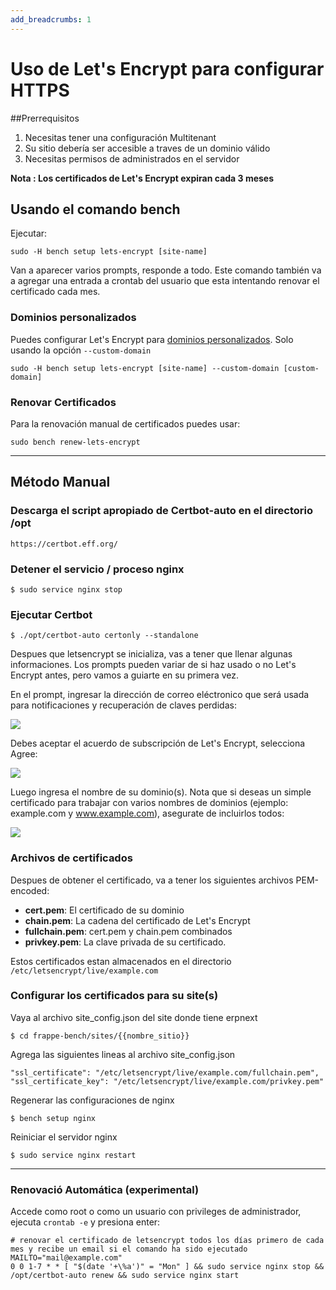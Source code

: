 ```yaml
---
add_breadcrumbs: 1
---
```

# Uso de Let's Encrypt para configurar HTTPS

##Prerrequisitos

1. Necesitas tener una configuración Multitenant
2. Su sitio debería ser accesible a traves de un dominio válido
3. Necesitas permisos de administrados en el servidor

**Nota : Los certificados de Let's Encrypt expiran cada 3 meses**

## Usando el comando bench

Ejecutar:

    sudo -H bench setup lets-encrypt [site-name]

Van a aparecer varios prompts, responde a todo. Este comando también va a agregar una entrada a crontab del usuario que esta intentando renovar el certificado cada mes.

### Dominios personalizados

Puedes configurar Let's Encrypt para [dominios personalizados](adding-custom-domains.html). Solo usando la opción `--custom-domain`

    sudo -H bench setup lets-encrypt [site-name] --custom-domain [custom-domain]

### Renovar Certificados

Para la renovación manual de certificados puedes usar:

    sudo bench renew-lets-encrypt

<hr>

## Método Manual
### Descarga el script apropiado de Certbot-auto en el directorio /opt

    https://certbot.eff.org/

### Detener el servicio / proceso nginx

    $ sudo service nginx stop

### Ejecutar Certbot

    $ ./opt/certbot-auto certonly --standalone

Despues que letsencrypt se inicializa, vas a tener que llenar algunas informaciones. Los prompts pueden variar de si haz usado o no Let's Encrypt antes, pero vamos a guiarte en su primera vez.

En el prompt, ingresar la dirección de correo eléctronico que será usada para notificaciones y recuperación de claves perdidas:

![](https://assets.digitalocean.com/articles/letsencrypt/le-email.png)

Debes aceptar el acuerdo de subscripción de Let's Encrypt, selecciona Agree:

![](https://assets.digitalocean.com/articles/letsencrypt/le-agreement.png)

Luego ingresa el nombre de su dominio(s). Nota que si deseas un simple certificado para trabajar con
varios nombres de dominios (ejemplo: example.com y www.example.com), asegurate de incluirlos todos:

![](https://assets.digitalocean.com/articles/letsencrypt/le-domain.png)

### Archivos de certificados

Despues de obtener el certificado, va a tener los siguientes archivos PEM-encoded:

* **cert.pem**: El certificado de su dominio
* **chain.pem**: La cadena del certificado de Let's Encrypt
* **fullchain.pem**: cert.pem y chain.pem combinados
* **privkey.pem**: La clave privada de su certificado.

Estos certificados estan almacenados en el directorio `/etc/letsencrypt/live/example.com`

### Configurar los certificados para su site(s)

Vaya al archivo site_config.json del site donde tiene erpnext

    $ cd frappe-bench/sites/{{nombre_sitio}}

Agrega las siguientes lineas al archivo site_config.json

    "ssl_certificate": "/etc/letsencrypt/live/example.com/fullchain.pem",
    "ssl_certificate_key": "/etc/letsencrypt/live/example.com/privkey.pem"


Regenerar las configuraciones de nginx

    $ bench setup nginx

Reiniciar el servidor nginx

    $ sudo service nginx restart

---

### Renovació Automática (experimental)

Accede como root o como un usuario con privileges de administrador, ejecuta `crontab -e` y presiona enter:


    # renovar el certificado de letsencrypt todos los días primero de cada mes y recibe un email si el comando ha sido ejecutado
    MAILTO="mail@example.com"
    0 0 1-7 * * [ "$(date '+\%a')" = "Mon" ] && sudo service nginx stop && /opt/certbot-auto renew && sudo service nginx start
